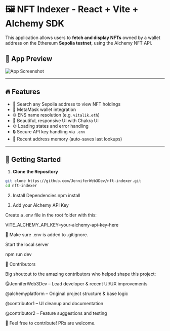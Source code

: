 # 🖼️ NFT Indexer - React + Vite + Alchemy SDK

This application allows users to **fetch and display NFTs** owned by a wallet address on the Ethereum **Sepolia testnet**, using the Alchemy NFT API.


## 📸 App Preview

![App Screenshot](./assets/screenshot.png)


---

## 🔥 Features

- 🧪 Search any Sepolia address to view NFT holdings
- 🦊 MetaMask wallet integration
- 🌐 ENS name resolution (e.g. `vitalik.eth`)
- 🎨 Beautiful, responsive UI with Chakra UI
- ⚙️ Loading states and error handling
- 🔒 Secure API key handling via `.env`
- 💾 Recent address memory (auto-saves last lookups)

---

## 🚀 Getting Started

1. **Clone the Repository**

```bash
git clone https://github.com/JenniferWeb3Dev/nft-indexer.git
cd nft-indexer
```

2. Install Dependencies
npm install


4. Add your Alchemy API Key

Create a .env file in the root folder with this:

VITE_ALCHEMY_API_KEY=your-alchemy-api-key-here


🔐 Make sure .env is added to .gitignore.

Start the local server

npm run dev



👥 Contributors

Big shoutout to the amazing contributors who helped shape this project:

@JenniferWeb3Dev
 – Lead developer & recent UI/UX improvements

@alchemyplatform
 – Original project structure & base logic

@contributor1
 – UI cleanup and documentation

@contributor2
 – Feature suggestions and testing

🙌 Feel free to contribute! PRs are welcome.
   

